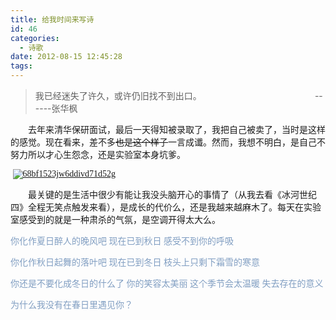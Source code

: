 ```yaml
---
title: 给我时间来写诗
id: 46
categories:
  - 诗歌
date: 2012-08-15 12:45:28
tags:
---
```


> 我已经迷失了许久，或许仍旧找不到出口。
> &nbsp;&nbsp;&nbsp;&nbsp;&nbsp;&nbsp;&nbsp;&nbsp;&nbsp;&nbsp;&nbsp;&nbsp;&nbsp;&nbsp;&nbsp;&nbsp;&nbsp;&nbsp;&nbsp;&nbsp;&nbsp;&nbsp;&nbsp;&nbsp;&nbsp;&nbsp;&nbsp;&nbsp;&nbsp;&nbsp;&nbsp;&nbsp;&nbsp;&nbsp;&nbsp;&nbsp;&nbsp;&nbsp;&nbsp;&nbsp;&nbsp;&nbsp;&nbsp;&nbsp; ------张华枫 

<font face="Georgia">&nbsp;&nbsp;&nbsp;&nbsp;&nbsp;&nbsp;&nbsp; <font face="微软雅黑">去年来清华保研面试，最后一天得知被录取了，我把自己被卖</font></font><font face="微软雅黑">了，当时是这样的感觉。现在看来，差不多<strike>也是这个样子</strike>一言成谶。然而，我想不明白，是自己不努力所以才心生怨念，还是实验室本身坑爹。</font>

<font face="微软雅黑">&nbsp;[<font face="微软雅黑"><a href="http://www.formalscience.com/blog/wp-content/uploads/2012/08/68bf1523jw6ddivd71d52g.gif"><font face="微软雅黑">![68bf1523jw6ddivd71d52g](http://www.formalscience.com/blog/wp-content/uploads/2012/08/68bf1523jw6ddivd71d52g_thumb.gif "68bf1523jw6ddivd71d52g")</font>](http://www.formalscience.com/blog/wp-content/uploads/2012/08/68bf1523jw6ddivd71d52g.gif)</font></font>

<font face="微软雅黑">&nbsp; [<font face="微软雅黑">](http://www.formalscience.com/blog/wp-content/uploads/2012/08/68bf1523jw6ddivd71d52g.gif)</font></a>&nbsp;&nbsp;&nbsp;&nbsp;&nbsp; 最[<font face="微软雅黑">](http://www.formalscience.com/blog/wp-content/uploads/2012/08/68bf1523jw6ddivd71d52g.gif)</font>关键的是生活中很少有能让我没头脑开心的事情了（从我去看《冰河世纪&nbsp; 四》全程无笑点触发来看），是成长的代价么，还是我越来越麻木了。每天在实验室感受到的就是一种肃杀的气氛，是空调开得太大么。</font>

<font color="#809ec2" face="微软雅黑">你化作夏日醉人的晚风吧
现在已到秋日
感受不到你的呼吸</font>

<font color="#809ec2" face="微软雅黑">你化作秋日起舞的落叶吧
现在已到冬日
枝头上只剩下霜雪的寒意</font>

<font color="#809ec2" face="微软雅黑">你还是不要化成冬日的什么了
你的笑容太美丽
这个季节会太温暖
失去存在的意义</font>

<font color="#809ec2" face="微软雅黑">为什么我没有在春日里遇见你？</font>